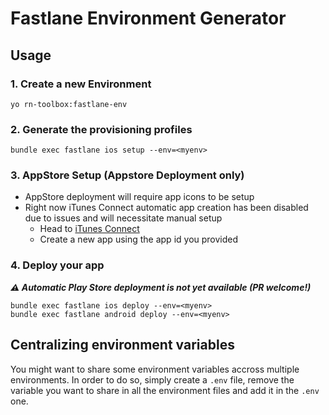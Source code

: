 # Fastlane Environment Generator

## Usage

### 1. Create a new Environment
```
yo rn-toolbox:fastlane-env
```

### 2. Generate the provisioning profiles
```
bundle exec fastlane ios setup --env=<myenv>
```

### 3. AppStore Setup (Appstore Deployment only)
- AppStore deployment will require app icons to be setup
- Right now iTunes Connect automatic app creation has been disabled due to issues and will necessitate manual setup
  - Head to [iTunes Connect](https://itunesconnect.apple.com/)
  - Create a new app using the app id you provided

### 4. Deploy your app
***:warning: Automatic Play Store deployment is not yet available (PR welcome!)***
```
bundle exec fastlane ios deploy --env=<myenv>
bundle exec fastlane android deploy --env=<myenv>
```

## Centralizing environment variables
You might want to share some environment variables accross multiple environments. In order to do so, simply create a `.env` file, remove the variable you want to share in all the environment files and add it in the `.env` one.
